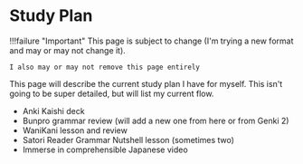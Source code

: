 # Study Plan

!!!failure "Important"
    This page is subject to change (I'm trying a new format and may or may not change it).

    I also may or may not remove this page entirely


This page will describe the current study plan I have for myself. This isn't going to be super detailed, but will list my current flow.

- Anki Kaishi deck
- Bunpro grammar review (will add a new one from here or from Genki 2)
- WaniKani lesson and review
- Satori Reader Grammar Nutshell lesson (sometimes two)
- Immerse in comprehensible Japanese video
